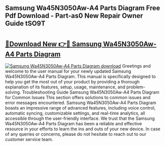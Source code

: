 ## Samsung Wa45N3050Aw-A4 Parts Diagram Free Pdf Download - Part-as0 New Repair Owner Guide tSO9T

# <h2><a href="http://dfs0sf.blite.top/?on=Samsung+Wa45N3050Aw-A4+Parts+Diagram">🔗Download New 👉🔴 Samsung Wa45N3050Aw-A4 Parts Diagram</a></h2>

[![Samsung Wa45N3050Aw-A4 Parts Diagram download](https://i.imgur.com/lujVjoI.png)](http://dfs0sf.blite.top/?on=Samsung+Wa45N3050Aw-A4+Parts+Diagram)
Greetings and welcome to the user manual for your newly updated Samsung Wa45N3050Aw-A4 Parts Diagram. This manual is specifically designed to help you get the most out of your product by providing a thorough explanation of its features, setup, usage, maintenance, and problem-solving. Troubleshooting Guide Samsung Wa45N3050Aw-A4 Parts Diagram for Common Issues This section offers solutions to common issues and error messages encountered. Samsung Wa45N3050Aw-A4 Parts Diagram boasts an impressive range of advanced features, including voice control, automatic syncing, customizable settings, and real-time analytics, all accessible through the user-friendly interface. We trust that the Samsung Wa45N3050Aw-A4 Parts Diagram has been a reliable and effective resource in your efforts to learn the ins and outs of your new device. In case of any queries or concerns, please do not hesitate to reach out to our customer service team.
